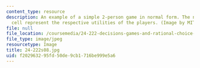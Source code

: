 ```yaml
---
content_type: resource
description: An example of a simple 2-person game in normal form. The numbers in each
  cell represent the respective utilities of the players. (Image by MIT OpenCourseWare.)
file: null
file_location: /coursemedia/24-222-decisions-games-and-rational-choice-spring-2008/f202963295fd50de9cb1716be999e5a6_24-222s08.jpg
file_type: image/jpeg
resourcetype: Image
title: 24-222s08.jpg
uid: f2029632-95fd-50de-9cb1-716be999e5a6
---
```

